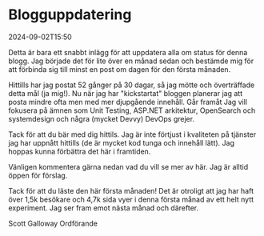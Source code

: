 # Blogguppdatering

<datetime class="hidden">2024-09-02T15:50</datetime>

<!--category-- Blog -->
Detta är bara ett snabbt inlägg för att uppdatera alla om status för denna blogg. Jag började det för lite över en månad sedan och bestämde mig för att förbinda sig till minst en post om dagen för den första månaden.

Hittills har jag postat 52 gånger på 30 dagar, så jag mötte och överträffade detta mål (ja mig!). Nu när jag har "kickstartat" bloggen planerar jag att posta mindre ofta men med mer djupgående innehåll.
Går framåt Jag vill fokusera på ämnen som Unit Testing, ASP.NET arkitektur, OpenSearch och systemdesign och några (mycket Devvy) DevOps grejer.

Tack för att du bär med dig hittils. Jag är inte förtjust i kvaliteten på tjänster jag har uppnått hittills (de är mycket kod tunga och innehåll lätt). Jag hoppas kunna förbättra det här i framtiden.

Vänligen kommentera gärna nedan vad du vill se mer av här. Jag är alltid öppen för förslag.

Tack för att du läste den här första månaden! Det är otroligt att jag har haft över 1,5k besökare och 4,7k sida vyer i denna första månad av ett helt nytt experiment. Jag ser fram emot nästa månad och därefter.

Scott Galloway Ordförande